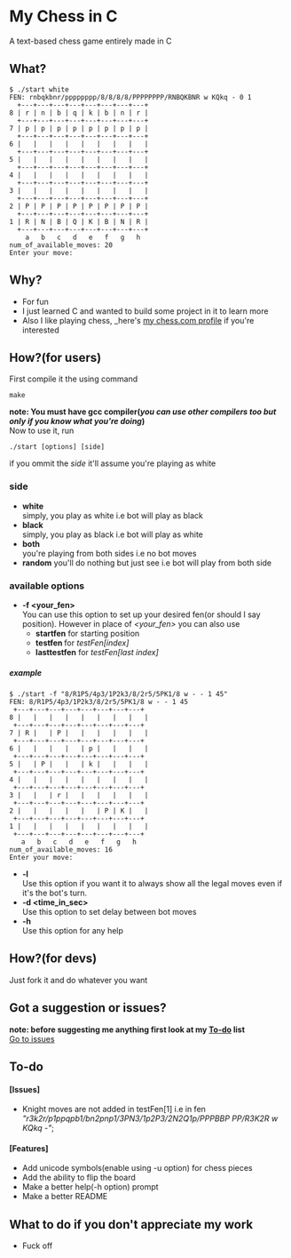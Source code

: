 
# My Chess in C
A text-based chess game entirely made in C

## What?
```
$ ./start white  
FEN: rnbqkbnr/pppppppp/8/8/8/8/PPPPPPPP/RNBQKBNR w KQkq - 0 1  
  +---+---+---+---+---+---+---+---+  
8 | r | n | b | q | k | b | n | r |  
  +---+---+---+---+---+---+---+---+  
7 | p | p | p | p | p | p | p | p |  
  +---+---+---+---+---+---+---+---+  
6 |   |   |   |   |   |   |   |   |  
  +---+---+---+---+---+---+---+---+  
5 |   |   |   |   |   |   |   |   |  
  +---+---+---+---+---+---+---+---+  
4 |   |   |   |   |   |   |   |   |    
  +---+---+---+---+---+---+---+---+  
3 |   |   |   |   |   |   |   |   |  
  +---+---+---+---+---+---+---+---+  
2 | P | P | P | P | P | P | P | P |  
  +---+---+---+---+---+---+---+---+  
1 | R | N | B | Q | K | B | N | R |  
  +---+---+---+---+---+---+---+---+  
    a   b   c   d   e   f   g   h  
num_of_available_moves: 20  
Enter your move: 
```

## Why?
* For fun
* I just learned C and wanted to build some project in it to learn more
* Also I like playing chess, _here's [my chess.com profile](https://chess.com/member/andy_on_chess) if you're interested

## How?(for users)
First compile it the using command
```
make
```
**note: You must have gcc compiler(_you can use other compilers too but only if you know what you're doing_)**  
Now to use it, run
```
./start [options] [side]
```
if you ommit the _side_ it'll assume you're playing as white
### side
* **white**  
 simply, you play as white i.e bot will play as black
* **black**  
 simply, you play as black i.e bot will play as white
* **both**  
 you're playing from both sides i.e no bot moves
* **random**
 you'll do nothing but just see i.e bot will play from both side
### available options
* **-f <your_fen>**  
 You can use this option to set up your desired fen(or should I say position). However in place of _<your_fen>_ you can also use
  * **startfen** for starting position
  * **testfen <index>** for _testFen[index]_
  * **lasttestfen** for _testFen[last index]_  
 ##### example
 ```
$ ./start -f "8/R1P5/4p3/1P2k3/8/2r5/5PK1/8 w - - 1 45"
FEN: 8/R1P5/4p3/1P2k3/8/2r5/5PK1/8 w - - 1 45
  +---+---+---+---+---+---+---+---+
8 |   |   |   |   |   |   |   |   |
  +---+---+---+---+---+---+---+---+
7 | R |   | P |   |   |   |   |   |
  +---+---+---+---+---+---+---+---+
6 |   |   |   |   | p |   |   |   |
  +---+---+---+---+---+---+---+---+
5 |   | P |   |   | k |   |   |   |
  +---+---+---+---+---+---+---+---+
4 |   |   |   |   |   |   |   |   |
  +---+---+---+---+---+---+---+---+
3 |   |   | r |   |   |   |   |   |
  +---+---+---+---+---+---+---+---+
2 |   |   |   |   |   | P | K |   |
  +---+---+---+---+---+---+---+---+
1 |   |   |   |   |   |   |   |   |
  +---+---+---+---+---+---+---+---+
    a   b   c   d   e   f   g   h
num_of_available_moves: 16
Enter your move:
 ```
* **-l**  
 Use this option if you want it to always show all the legal moves even if it's the bot's turn.
* **-d <time_in_sec>**  
 Use this option to set delay between bot moves
* **-h**  
 Use this option for any help

## How?(for devs)
Just fork it and do whatever you want

## Got a suggestion or issues?
**note: before suggesting me anything first look at my [To-do](#to-do) list**  
[Go to issues](https://github.com/andyongith/mychessinC/issues)

## To-do
#### [Issues]
* Knight moves are not added in testFen[1] i.e in fen _"r3k2r/p1ppqpb1/bn2pnp1/3PN3/1p2P3/2N2Q1p/PPPBBP PP/R3K2R w KQkq -"_;
#### [Features]
* Add unicode symbols(enable using -u option) for chess pieces
* Add the ability to flip the board
* Make a better help(-h option) prompt
* Make a better README

## What to do if you don't appreciate my work
* Fuck off
